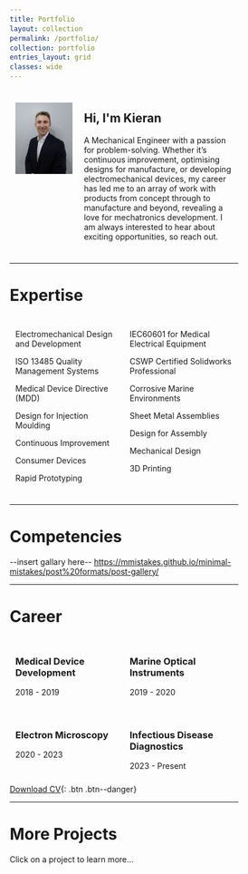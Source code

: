 ```yaml
---
title: Portfolio
layout: collection
permalink: /portfolio/
collection: portfolio
entries_layout: grid
classes: wide
---
```



<html>
<head>
<meta name="viewport" content="width=device-width, initial-scale=1">
<style>
* {
  box-sizing: border-box;
}
/* Create two unequal columns that floats next to each other */
.column {
  float: left;
  padding: 10px;
  height: max-content; /* Should be removed. Only for demonstration */
}
.left1 {
  width: 30%;
}
.middle1 {
  width: 70%;
}
/* Clear floats after the columns */
.row:after {
  content: "";
  display: table;
  clear: both;
}
/* Responsive layout - makes the three columns stack on top of each other instead of next to each other */
@media screen and (max-width: 600px) {
  .column {
    width: 100%;
    height: max-content;
  }
}
</style>
</head>
<body>
<div class="row">
  <div class="column left1">
    <p><img src="/assets/images/Bio(4x5vertical).png" style="max-width:300px;width:100%"></p>
    <p></p>
  </div>
  <div class="column middle1">
    <h2>Hi, I'm Kieran</h2>
    <p></p>
    <p>A Mechanical Engineer with a passion for problem-solving. Whether it’s continuous improvement, optimising designs for manufacture, or developing electromechanical devices, my career has led me to an array of work with products from concept through to manufacture and beyond, revealing a love for mechatronics development. I am always interested to hear about exciting opportunities, so reach out.</p>
  </div>
</div>
</body>
</html>

***

<h1>Expertise</h1>

<head>
<meta name="viewport" content="width=device-width, initial-scale=1">
<style>
* {
  box-sizing: border-box;
}
/* Create two unequal columns that floats next to each other */
.column {
  float: left;
  padding: 10px;
}
.left {
  width: 50%;
}
.middle {
  width: 50%;
}
/* Clear floats after the columns */
.row:after {
  content: "";
  display: table;
  clear: both;
}
/* Responsive layout - makes the columns stack on top of each other instead of next to each other */
@media screen and (max-width: 600px) {
  .column {
    width: 100%;
    height: max-content;
  }
}
</style>
</head>
<body>
<div class="row">
  <div class="column left">
    <p>Electromechanical Design and Development</p>
    <p>ISO 13485 Quality Management Systems</p>
    <p>Medical Device Directive (MDD)</p>
    <p>Design for Injection Moulding</p>
    <p>Continuous Improvement</p>
    <p>Consumer Devices</p>
    <p>Rapid Prototyping</p>
  </div>
  <div class="column middle">
    <p>IEC60601 for Medical Electrical Equipment</p>
    <p>CSWP Certified Solidworks Professional</p>
    <p>Corrosive Marine Environments</p>
    <p>Sheet Metal Assemblies</p>
    <p>Design for Assembly</p>
    <p>Mechanical Design</p>
    <p>3D Printing</p>
  </div>
</div>
</body>

***
# Competencies

--insert gallary here--
https://mmistakes.github.io/minimal-mistakes/post%20formats/post-gallery/

***



<h1>Career</h1>

<head>
<meta name="viewport" content="width=device-width, initial-scale=1">
<style>
* {
  box-sizing: border-box;
}
/* Create two unequal columns that floats next to each other */
.column {
  float: left;
  padding: 10px;
}
.left {
  width: 50%;
}
.middle {
  width: 50%;
}
/* Clear floats after the columns */
.row:after {
  content: "";
  display: table;
  clear: both;
}
/* Responsive layout - makes the columns stack on top of each other instead of next to each other */
@media screen and (max-width: 600px) {
  .column {
    width: 100%;
    height: max-content;
  }
}
</style>
</head>
<body>
  <div class="column left">
  	<div class="row">
   	  <h3>Medical Device Development</h3>
   	  <p>2018 - 2019</p>
    </div>
  </div>
    <div class="column middle">
      <div class="row">	
      <h3>Marine Optical Instruments</h3>
      <p>2019 - 2020</p>
    </div>
  </div>
  <div class="column left">
    <div class="row">
      <h3>Electron Microscopy</h3>
      <p>2020 - 2023</p>
    </div>
  </div>	
    <div class="column middle">
      <div class="row">
      <h3>Infectious Disease Diagnostics</h3>
      <p>2023 - Present</p>
    </div>
  </div>
</body>

[Download CV](https://www.kieranreck.co.uk/professional){: .btn .btn--danger}

***

# More Projects
Click on a project to learn more...

